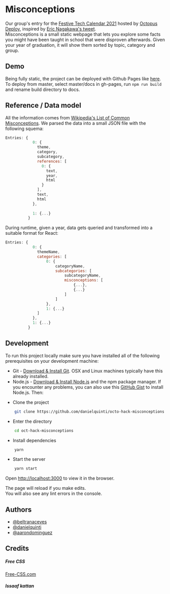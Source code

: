 
# Misconceptions

Our group's entry for the [Festive Tech Calendar 2021](https://festivetechcalendar.com/) hosted by [Octopus Deploy](https://octopus.com/blog/festive-tech-calendar-hackathon), inspired by [Eric Nagakawa's tweet](https://twitter.com/ericnakagawa/status/1335833653738258434).\
Misconceptions is a small static webpage that lets you explore some facts you might have been taught in school that were disproven afterwards. Given your year of graduation, it will show them sorted by topic, category and group.

## Demo

Being fully static, the project can be deployed with Github Pages like [here](https://danielquinti.github.io/octo-hack-misconceptions/).
To deploy from master, select master/docs in gh-pages, run `npm run build` and rename build directory to docs.


## Reference / Data model

All the information comes from [Wikipedia's List of Common Misconceptions](https://en.wikipedia.org/wiki/List_of_common_misconceptions#cite_note-34).
We parsed the data into a small JSON file with the following squema:
```javascript
Entries: {
            0: {
              theme,
              category,
              subcategory,
              references: [
                0: {
                  text,
                  year,
                  html
                }
              ],
              text,
              html
            },
  
            1: {...}
          }
```
During runtime, given a year, data gets queried and transformed into a suitable format for React:
```javascript
Entries: {
            0: {
              themeName,
              categories: [
                  0: {
                      categoryName,
                      subcategories: [
                          subcategoryName,
                          misconceptions: [
                              {...},
                              {...}
                          ]
                      ]
                  },
                  1: {...}
              ]
            },
            1: {...}
          }
```
## Development

To run this project locally make sure you have installed all of the following prerequisites on your development machine:
* Git - [Download & Install Git](https://git-scm.com/downloads). OSX and Linux machines typically have this already installed.
* Node.js - [Download & Install Node.js](https://nodejs.org/en/download/) and the npm package manager. If you encounter any problems, you can also use this [GitHub Gist](https://gist.github.com/isaacs/579814) to install Node.js.
Then:
- Clone the project

```bash
    git clone https://github.com/danielquinti/octo-hack-misconceptions
```

- Enter the directory

```bash
    cd oct-hack-misconceptions
```

- Install dependencies

```bash
    yarn
```

- Start the server

```bash
    yarn start
```

Open [http://localhost:3000](http://localhost:3000) to view it in the browser.

The page will reload if you make edits.\
You will also see any lint errors in the console.


## Authors

- [@beltranaceves](https://www.github.com/beltranaceves)
- [@danielquinti](https://www.github.com/danielquinti)
- [@aarondominguez](https://www.github.com/beltranaceves)


## Credits
##### Free CSS 
<a href="https://www.free-css.com/assets/files/free-css-templates/preview/page234/interact/">Free-CSS.com </a>

##### Issaaf kattan
